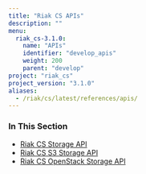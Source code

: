 ```yaml
---
title: "Riak CS APIs"
description: ""
menu:
  riak_cs-3.1.0:
    name: "APIs"
    identifier: "develop_apis"
    weight: 200
    parent: "develop"
project: "riak_cs"
project_version: "3.1.0"
aliases:
  - /riak/cs/latest/references/apis/
---
```


### In This Section

- [Riak CS Storage API](./cs-storage)
- [Riak CS S3 Storage API](./s3)
- [Riak CS OpenStack Storage API](./openstack)
